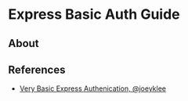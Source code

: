 # Express Basic Auth Guide

## About



## References

* [Very Basic Express Authenication, @joeyklee](https://github.com/joeyklee/very-basic-express-auth-example)